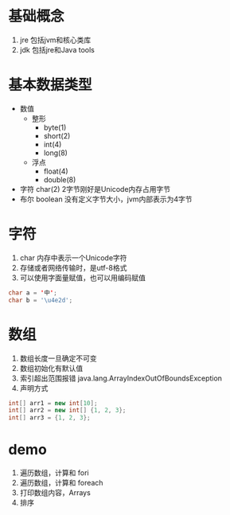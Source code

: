 # 基础概念
1. jre 包括jvm和核心类库
2. jdk 包括jre和Java tools

# 基本数据类型
- 数值
    - 整形
        - byte(1)
        - short(2)
        - int(4)
        - long(8)
    - 浮点
        - float(4)
        - double(8)
- 字符 char(2) 2字节刚好是Unicode内存占用字节
- 布尔 boolean 没有定义字节大小，jvm内部表示为4字节

# 字符
1. char 内存中表示一个Unicode字符
2. 存储或者网络传输时，是utf-8格式
3. 可以使用字面量赋值，也可以用编码赋值
```java
char a = '中';
char b = '\u4e2d';
```

# 数组
1. 数组长度一旦确定不可变
2. 数组初始化有默认值
3. 索引超出范围报错 java.lang.ArrayIndexOutOfBoundsException
4. 声明方式
```java
int[] arr1 = new int[10];
int[] arr2 = new int[] {1, 2, 3};
int[] arr3 = {1, 2, 3};
```

# demo
1. 遍历数组，计算和 fori
2. 遍历数组，计算和 foreach
3. 打印数组内容，Arrays
4. 排序